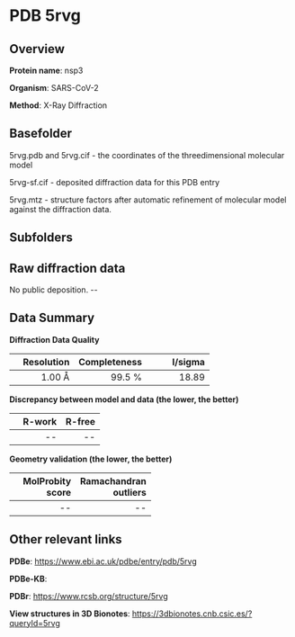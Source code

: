 # PDB 5rvg

## Overview

**Protein name**: nsp3

**Organism**: SARS-CoV-2

**Method**: X-Ray Diffraction



## Basefolder

5rvg.pdb and 5rvg.cif - the coordinates of the threedimensional molecular model

5rvg-sf.cif - deposited diffraction data for this PDB entry

5rvg.mtz - structure factors after automatic refinement of molecular model against the diffraction data.

## Subfolders









## Raw diffraction data

No public deposition. --<br> 

## Data Summary
**Diffraction Data Quality**

|   | Resolution | Completeness| I/sigma |
|---|-------------:|----------------:|--------------:|
|   |1.00 Å|99.5  %|<img width=50/>18.89|

**Discrepancy between model and data (the lower, the better)**

|   | **R-work**| **R-free**   
|---|-------------:|----------------:|           
||--|--|

**Geometry validation (the lower, the better)**

|   |**MolProbity<br>score**| **Ramachandran<br>outliers** 
|---|-------------:|----------------:|
||--|--|

 

 



## Other relevant links 
**PDBe**:  https://www.ebi.ac.uk/pdbe/entry/pdb/5rvg

**PDBe-KB**:  
 
**PDBr**: https://www.rcsb.org/structure/5rvg 

**View structures in 3D Bionotes**: https://3dbionotes.cnb.csic.es/?queryId=5rvg

